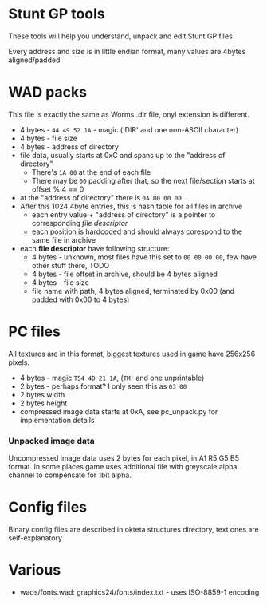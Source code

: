 Stunt GP tools
==
These tools will help you understand, unpack and edit Stunt GP files

Every address and size is in little endian format, many values are 4bytes aligned/padded

# WAD packs
This file is exactly the same as Worms .dir file, onyl extension is different.  

* 4 bytes - `44 49 52 1A` - magic ('DIR' and one non-ASCII character)
* 4 bytes - file size
* 4 bytes - address of directory
* file data, usually starts at 0xC and spans up to the "address of directory"
    * There's `1A 00` at the end of each file
    * There may be `00` padding after that, so the next file/section starts at offset % 4 == 0
* at the "address of directory" there is `0A 00 00 00`
* After this 1024 4byte entries, this is hash table for all files in archive
    * each entry value + "address of directory" is a pointer to corresponding *file descriptor*
    * each position is hardcoded and should always corespond to the same file in archive
* each **file descriptor** have following structure:
    * 4 bytes - unknown, most files have this set to `00 00 00 00`, few have other stuff there, TODO
    * 4 bytes - file offset in archive, should be 4 bytes aligned
    * 4 bytes - file size
    * file name with path, 4 bytes aligned, terminated by 0x00 (and padded with 0x00 to 4 bytes)

# PC files
All textures are in this format, biggest textures used in game have 256x256 pixels.

* 4 bytes - magic `T54 4D 21 1A`, (`TM!` and one unprintable)
* 2 bytes - perhaps format? I only seen this as `03 00`
* 2 bytes width
* 2 bytes height
* compressed image data starts at 0xA, see pc_unpack.py for implementation details

### Unpacked image data
Uncompressed image data uses 2 bytes for each pixel, in A1 R5 G5 B5 format. In some places game uses additional file with greyscale alpha channel to compensate for 1bit alpha.

# Config files
Binary config files are described in okteta structures directory, text ones are self-explanatory

# Various

* wads/fonts.wad: graphics24/fonts/index.txt - uses ISO-8859-1 encoding
